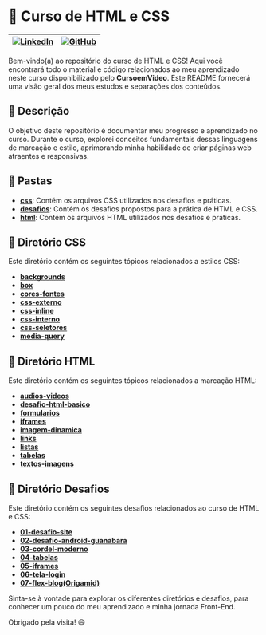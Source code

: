 # 🌟 Curso de HTML e CSS

| [![LinkedIn](https://img.shields.io/badge/LinkedIn-gray?style=for-the-badge&logo=linkedin)](https://br.linkedin.com/in/pedro-henrique-stolber-674679181) | [![GitHub](https://img.shields.io/badge/GitHub-gray?style=for-the-badge&logo=github)](https://github.com/stolber) |
|---|---|

Bem-vindo(a) ao repositório do curso de HTML e CSS! Aqui você encontrará todo o material e código relacionados ao meu aprendizado neste curso disponibilizado pelo **CursoemVideo**. Este README fornecerá uma visão geral dos meus estudos e separações dos conteúdos.

## 📄 Descrição

O objetivo deste repositório é documentar meu progresso e aprendizado no curso. Durante o curso, explorei conceitos fundamentais dessas linguagens de marcação e estilo, aprimorando minha habilidade de criar páginas web atraentes e responsivas.

## 📂 Pastas

- **[css](./css)**: Contém os arquivos CSS utilizados nos desafios e práticas.
- **[desafios](./desafios)**: Contém os desafios propostos para a prática de HTML e CSS.
- **[html](./html)**: Contém os arquivos HTML utilizados nos desafios e práticas.

## 📁 Diretório CSS

Este diretório contém os seguintes tópicos relacionados a estilos CSS:

- **[backgrounds](./css/backgrounds)** 
- **[box](./css/box)** 
- **[cores-fontes](./css/cores-fontes)** 
- **[css-externo](./css/css-externo)** 
- **[css-inline](./css/css-inline)**
- **[css-interno](./css/css-interno)** 
- **[css-seletores](./css/css-seletores)** 
- **[media-query](./css/media-query)** 

## 📁 Diretório HTML

Este diretório contém os seguintes tópicos relacionados a marcação HTML:

- **[audios-videos](./html/audios-videos)** 
- **[desafio-html-basico](./html/desafio-html-basico)** 
- **[formularios](./html/formularios)** 
- **[iframes](./html/iframes)** 
- **[imagem-dinamica](./html/imagem-dinamica)** 
- **[links](./html/links)** 
- **[listas](./html/listas)** 
- **[tabelas](./html/tabelas)** 
- **[textos-imagens](./html/textos-imagens)**

## 🎯 Diretório Desafios

Este diretório contém os seguintes desafios relacionados ao curso de HTML e CSS:

- **[01-desafio-site](./desafios/01-desafio-site)**
- **[02-desafio-android-guanabara](./desafios/02-desafio-android-guanabara)** 
- **[03-cordel-moderno](./desafios/03-cordel-moderno)**
- **[04-tabelas](./desafios/04-tabelas)**
- **[05-iframes](./desafios/05-iframes)**
- **[06-tela-login](./desafios/06-tela-login)**
- **[07-flex-blog(Origamid)](./desafios/07-flex-blog)**

Sinta-se à vontade para explorar os diferentes diretórios e desafios, para conhecer um pouco do meu aprendizado e minha jornada Front-End. 

Obrigado pela visita! 😄


